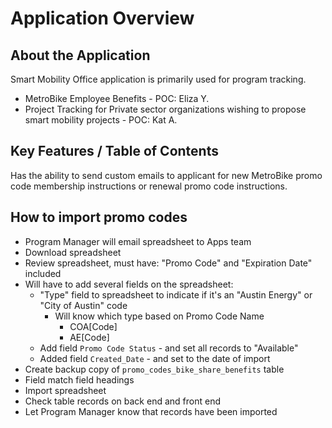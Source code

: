 # Application Overview

## About the Application

Smart Mobility Office application is primarily used for program tracking.

* MetroBike Employee Benefits - POC: Eliza Y.
* Project Tracking for Private sector organizations wishing to propose smart mobility projects - POC: Kat A.

## Key Features / Table of Contents

Has the ability to send custom emails to applicant for new MetroBike promo code membership instructions or renewal promo code instructions.&#x20;

## How to import promo codes

* Program Manager will email spreadsheet to Apps team
* Download spreadsheet
* Review spreadsheet, must have: "Promo Code" and "Expiration Date" included
* Will have to add several fields on the spreadsheet:&#x20;
  * "Type" field to spreadsheet to indicate if it's an "Austin Energy" or "City of Austin" code
    * Will know which type based on Promo Code Name
      * COA\[Code]
      * AE\[Code]&#x20;
  * Add field `Promo Code Status` - and set all records to "Available"
  * Added field `Created_Date` - and set to the date of import
* Create backup copy of `promo_codes_bike_share_benefits` table
* Field match field headings
* Import spreadsheet
* Check table records on back end and front end
* Let Program Manager know that records have been imported

